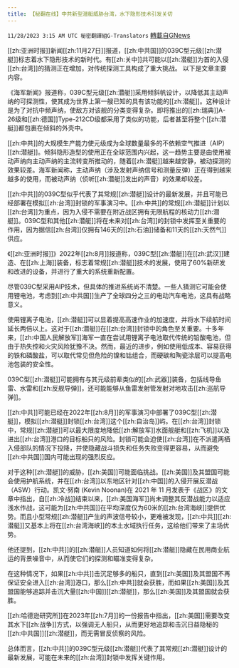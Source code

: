 ```yaml
---
title: 【秘翻在线】中共新型潜艇威胁台湾，水下隐形技术引发关切
---
```

`11/28/2023 3:15 AM UTC 秘密翻譯組G-Translators` [轉載自GNews](https://gnews.org/articles/2044275)

         

[[zh:亚洲时报]]新闻[[zh:11月27日]]报道，[[zh:中共国]]的039C型元级[[zh:潜艇]]标志着水下隐形技术的新时代。有[[zh:关中]]共可能以[[zh:潜艇]]为首的入侵[[zh:台湾]]的猜测正在增加，对传统探测工具构成了重大挑战。 以下是文章主要内容。

《海军新闻》报道称，039C型元级[[zh:潜艇]]采用倾斜帆设计，以降低其主动声纳的可探测性，使其成为世界上第一艘已知的具有该功能的[[zh:潜艇]]。这种设计是为了对抗中频声纳，使敌方对该舰的分类变得复杂。即将推出的[[zh:瑞典]]A-26级和[[zh:德国]]Type-212CD级都采用了类似的功能，后者甚至将整个[[zh:潜艇]]都包裹在倾斜的外壳中。

[[zh:中共]]的大规模生产能力使元级成为全球数量最多的不依赖空气推进（AIP）[[zh:潜艇]]。倾斜隐形造型的使用正在全球范围内兴起，这一趋势主要是由使用被动声纳向主动声纳的主流转变所推动的，随着[[zh:潜艇]]越来越安静，被动探测的效果较差。海军新闻称，主动声纳（涉及发射声纳信号和测量反弹）正在得到越来越多的使用，而被动声纳（侦听[[zh:潜艇]]发出的声音）的效果却较差。  
  
[[zh:中共]]的039C型似乎代表了其常规[[zh:潜艇]]设计的最新发展，并且可能已经部署在模拟[[zh:台湾]]封锁的军事演习中。[[zh:中共]]的常规[[zh:潜艇]]计划以[[zh:台湾]]为重点，因为入侵不需要在附近战区拥有无限航程的核动力[[zh:潜艇]]。039C型和其他[[zh:潜艇]]将在未来对[[zh:台湾]]的封锁中发挥至关重要的作用，因为据信[[zh:台湾]]仅拥有146天的[[zh:石油]]储备和11天的[[zh:天然气]]供应。

《[[zh:亚洲时报]]》2022年[[zh:8月]]报道称，039C型[[zh:潜艇]]在[[zh:武汉]]建造、在[[zh:上海]]装备，标志着常规[[zh:潜艇]]技术的发展，使用了60%新研发和改进的设备，并进行了重大的系统重新配置。

尽管039C型采用AIP技术，但具体的推进系统尚不清楚。一些人猜测它可能会使用锂电池，考虑到[[zh:中共国]]生产了全球四分之三的电动汽车电池，这具有战略意义。

使用锂离子电池，[[zh:潜艇]]可以显着提高高速作业的加速度，并将水下续航时间延长两倍以上。这对于[[zh:潜艇]]在[[zh:台湾]]封锁中的角色至关重要。十多年来，[[zh:中国人民解放军]]海军一直在尝试用锂离子电池取代传统的铅酸电池，但由于热失控和火灾风险犹豫不决。然而，最近的进步，例如使用低成本、容易获得的铁和磷酸盐，可以取代常见但危险的镍和钴组合，而硬碳和陶瓷涂层可以提高电池包装的安全性。  
  
039C型[[zh:潜艇]]可能拥有与其元级前辈类似的[[zh:武器]]装备，包括线导鱼雷、水雷和[[zh:反舰导弹]]，还可能能够从鱼雷发射管发射对地攻击[[zh:巡航导弹]]。

[[zh:中共]]可能已经在2022年[[zh:8月]]的军事演习中部署了039C型[[zh:潜艇]]，模拟[[zh:潜艇]]封锁[[zh:台湾]]这个[[zh:自治岛]]屿。在[[zh:台湾]]封锁中，常规[[zh:潜艇]]可以最大限度地降低[[zh:解放军]]水面舰艇和[[zh:飞机]]以及进出[[zh:台湾]]港口的目标船只的风险。封锁可能会迫使[[zh:台湾]]在不派遣两栖入侵部队的情况下投降，并使隐藏战斗损失和任务失败变得更容易，从而避免[[zh:中共国]]国内可能出现的强烈反应。

对于这种[[zh:潜艇]]的威胁，[[zh:美国]]可能面临挑战。[[zh:美国]]及其盟国可能会使用护航系统，并在[[zh:台湾]]以东地区针对[[zh:中国]]的入侵开展反潜战（ASW）行动。凯文·努南 (Kevin Noonan)在 2021 年 11 月发表于《战区》的文章中指出，自[[zh:冷战]]结束以来，[[zh:美国海军]]尚未调整其反潜战能力以适应浅水作战，这可能为[[zh:中共国]]在平均深度仅为60米的[[zh:台湾海峡]]提供优势。而且小型常规[[zh:潜艇]]产生的声波信号较小，更难被发现，[[zh:中共]][[zh:潜艇]]又基本上将在[[zh:台湾海峡]]的本土水域执行任务，这给他们带来了主场优势。

他还提到，[[zh:中共]]的[[zh:潜艇]]人员知道如何将[[zh:潜艇]]隐藏在民用商业航运的背景噪音中，从而使它们的探测和瞄准变得复杂。

在这种情况下，如果[[zh:中共]]击沉足够多的船只，直到[[zh:美国]]及其盟国不再保证安全进入[[zh:台湾]]港口，那么[[zh:中共]]就会获胜，而如果[[zh:美国]]及其盟国能够追踪并击沉大量[[zh:中国]][[zh:潜艇]]，那么[[zh:美国]]及其盟国就会获胜。

[[zh:哈德逊研究所]]在2023年[[zh:7月]]的一份报告中指出，[[zh:美国]]需要改变其水下[[zh:战争]]方式，以强调无人船只，从而更好地追踪和击沉日益隐秘的[[zh:中共国]][[zh:潜艇]]，而无需冒反侦察的风险。

总体而言，[[zh:中共]]的039C型元级[[zh:潜艇]]代表了其常规[[zh:潜艇]]设计的最新发展，可能在未来的[[zh:台湾]]封锁中发挥关键作用。
